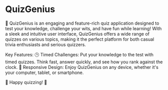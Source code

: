 # QuizGenius
🧠 QuizGenius is an engaging and feature-rich quiz application designed to test your knowledge, challenge your wits, and have fun while learning! With a sleek and intuitive user interface, QuizGenius offers a wide range of quizzes on various topics, making it the perfect platform for both casual trivia enthusiasts and serious quizzers.

Key Features:
🕒 Timed Challenges: Put your knowledge to the test with timed quizzes. Think fast, answer quickly, and see how you rank against the clock. 
📱 Responsive Design: Enjoy QuizGenius on any device, whether it's your computer, tablet, or smartphone.

🚀 Happy quizzing! 🧠
